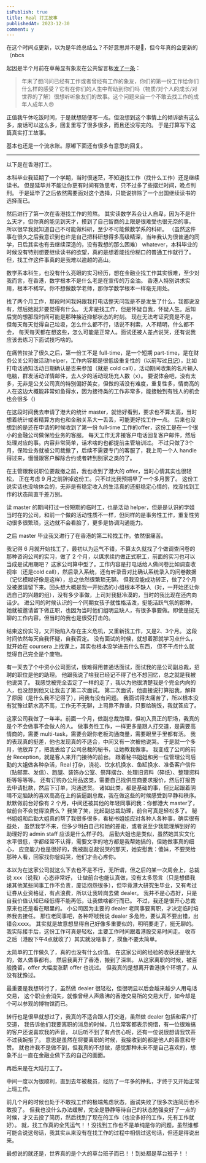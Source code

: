 ```yaml
---
isPublish: true
title: Real 打工故事
publishedAt: 2023-12-30
comment: y
---
```


在这个时间点更新，以为是年终总结么？不好意思并不是😬，但今年真的会更新的（nbcs

起因是半个月前在草莓显有象友在公共留言板[发了一条](https://m.cmx.im/@Troot/111576737637449003/)：

> 年末了想问问已经有工作或者曾经有工作的象友，你们的第一份工作给你们什么样的感受？它有在你们的人生中帮助到你们吗（物质/对个人的成长/对世界的了解）很想听听象友们的故事。这个问题来自一个不敢去找工作的成年人成年人😢

正值我午休吃饭时间，于是就想随便写一点。但没想到这个事情上的倾诉欲有这么多，废话可以这么多，回复里写了很多很多，而且还没写完的。
于是打算写下这篇真实打工故事。

基本也还是一个流水账。原嘟下面还有很多有意思的回复。

---

以下是在香港打工。

本科毕业我延期了一个学期，当时很迷茫，不知道找工作（找什么工作）还是继续读书。
但是延毕并不能让你更有时间有效思考，只不过多了些摆烂时间，晚点判刑。
于是延毕了之后依然需要面对这个选择，只能说排除了一个出国继续读书的选择而已。

然后进行了第一次在香港找工作的煎熬。
其实读数学系会让人自卑，因为不是什么天才，但你真的能见到天才，摸到了自己智商的上限是很难受也很无奈的事。
所以很早我就知道自己不可能做科研，至少不可能做数学系的科研。
（虽然这件事在很久之后我意识到也许是自己把科研想得多高级精深，当年我认为很普通的同学，日后其实也有去继续深造的，没有我想的那么困难）
whatever，本科毕业的时候没有特别想要继续读书的欲望，真的是想着能找份糊口的普通工作就行了。
但，找工作这件事真的是我难以逾越的高山。

数学系本科生，也没有什么亮眼的实习经历，想在金融业找工作其实很难，至少对我而言，在香港，数学根本不是什么老是在宣传的万金油。
香港人特别讲求实用，根本不稀罕。你不想做数学老师，那你学数学根本一样毫无用处。

找了两个月工作，那段时间我妈跟我打电话整天问我是不是发生了什么，我都说没有，然后她就非要觉得有什么。
无非是找工作，但是怀疑自我，怀疑人生。后知后觉的想那段时间可能是那种接近抑郁状态的时刻。
现在无法考证究竟是不是，但每天每天觉得自己垃圾，怎么什么都不行，话说不利索，人不精明，什么都不会，
每天每天都在想这些，怎么可能是正常人。面试还被人差点说哭，还有说我应该去练习下面试技巧啥的。

在痛苦拉扯了很久之后，第一份工不是 full-time，是一个短期 part-time，是在财务公关公司做活动helper，工作内容都是很低级重复性的（以前写过[日记](./2012-03-30-emo/)），比如打电话通知活动日期确认是否来参加（就是 cold call），活动期间收集的名片输入电脑，群发活动详情邮件，去人少的活动现场充人数（x）。
要说体会吧，没有太多，无非是公关公司真的特别偏好美女，但做的活没有难度，重复性多，情商高的人在这边大概能非常如鱼得水，因为接待类的工作非常多，能接触到有钱人的机会也会很多（）

在这段时间我去申请了港大的统计 master，就恰好看到，要求也不算太高，当时想着统计或者精算方向也和金融关系大一丢丢，可能更好找工作一点。
后来也没想到的是还在申请的时候收到了第一份 full-time 工作的offer，这份工是在一个很小的金融公司做保险业务的客服。
每天工作无非接客户电话回复客户邮件，然后处理对应的事。内容非常简单，话术啥的也都提前主管培训过。
不过只做了3个月，保险业务就被公司裁撤了，后续不需要专门的客服了，我上司一个人 handle 得过来，慢慢跟客户解除合约或者转到别家之类的了。

在主管跟我说职位要裁撤之前，我也收到了港大的 offer，当时心情其实也很轻松，
正在考虑 9 月之前辞掉这份工。只不过比我预期早了一个多月罢了。
这份工说实话也没啥体会的，无非是有稳定收入的生活真的还挺稳定心情的，找没找到工作的状态简直千差万别。

读 master 的期间打过一份短期的临时工，也是活动 helper，但是是认识的学姐当时在的公司，和前一个做的活动性质不一样，但同样的是事务性工作，重复性劳动很多很繁琐，这边就不会看脸了，更多是协调沟通能力。

之后 master 毕业我又进行了在香港的第二轮找工作。依然很痛苦。

我记得 6 月就开始找工了，最初以为运气不错，不算太久就找了个做调查问卷的那种咨询公司的实习，做了 2 个月，以谋求续约做正式职工，前面的实习也可以当成是试用期吧？
这家公司算中型了。工作内容是打电话给人做问卷比如调查收视率（还是cold call），然后录入系统，还有听录音对比确认系统录入的问卷数据（记忆模糊好像是这样），总之依然很繁琐无聊。
但我没能成功转正，做了2个月没被邀请留下来。回头想大概是我一开始选的小组根本不缺人（对，一开始还让你选自己的兴趣的组），没有多少事做，上司对我挺冷漠的，当时的我比现在还内向话少。
进公司的时候认识的一个同期女孩子就性格活泼，挺能活跃气氛的那种，她就被邀请留下做正职，也因为当时他们组明显缺人，有很多事要做。即使是挺无聊的工作内容，但当时的我也是很受打击的。

结束这份实习，又开始陷入存在主义危机，又重新找工作，又是2、3个月。
这段时间依然每天自我怀疑，自我否定。
没有面试的时候，就想着那就学习点什么，就开始在 coursera 上找课上，其实也根本没学进去什么东西，
但不干点什么就觉得自己完全是个废物。

有一天去了个中资小公司面试，很难得用普通话面试，面试我的是公司副总裁，招聘的职位是他的助理。
他跟我说了啥我已经记不得了也不想回忆，总之就是我被他说哭了。
我感觉被完全否定了一样的走了，我以为他很清楚我是个完全内向的人，也没想到他又让我去了第二次面试。
第二次面试，他直接说打算招我，解释了原因（是什么我不记得了），问我有没有问题。
我面试得太痛苦了，所以根本没有犹豫过薪水高不高，工作无不无聊，上司靠不靠谱，只要给碗饭，我就答应了。

这家公司我做了一年半。前面一个月，做副总裁助理，但初入真正的职场，我真的是个不会做事不会做人的人。
做事务性工作，一样更多是跟人打交道，是需要高情商的，需要 multi-task，需要会跟你老板沟通商量，需要眼里手里都有活。
我的表现真的挺差，他也发现真的不适合，中间又有一次被他说哭。
于是就一个多月，他放弃了，把我丢给了公司总裁的秘书，让她教我做事。
我变成了公司的前台 Reception，就是客人来开门接待的前台。
跟着秘书姐姐和另一位管理公司后勤的大姐做各种杂活，Real 打杂，浇花、饮水机换水、鱼缸换水、准备客户信件（贴邮票、发信）、跑腿、装饰办公室、祭拜摆台、处理旧资料（碎纸）、整理资料柜等等等等。
还有订购办公用品这类，需要自己找供应商要求报价，然后打报告去申请批款，然后下订单，沟通送货。
诸如此类，都是基础的事，但比起跟着阴晴不定脑缺的喜欢高高在上的装逼副总裁，我在做这些的时候感受到平静和秩序。
默默做前台好像有 2 个月，中间还被其他的年轻同事问我：你都港大 master了，做前台不会觉得浪费么？
我笑了笑，比起副总裁助理，前台可真是轻松多了。
秘书姐姐和后勤大姐真的帮了我很多很多，看秘书姐姐应对各种人各种事，确实很有益处，
虽然我学不来，但多少明白自己和她的差距，或者说至少我能理解到好的助理好的 admin staff 应该是什么样子的。
后勤大姐也是类似，虽然她其实文化水平很低，字都经常不认得，需要文字的地方都是我帮她搞的，但她做事真的细心，
应变能力也是很好的，我被副总裁说哭的那天，她安慰我：傻妹，不要哭给那种人看，回家找你爸妈哭，他们才会心疼你。

本以为在这家公司就这么下去也不是不行，无所谓，但之后的某一次周会上，总裁说 xxx（说我）心态非常好，
让做前台也能认真做，没有太多怨言（只是想借我婊其他某些同事工作不负责，废话抱怨很多），但毕竟港大研究生毕业，又有考过证券从业资格证，有点浪费，所以让我转岗去做 dealer。
我并不是心态好，只是自我价值认知已经低得不能再低，让我做啥都行而已。
不过，我还是很开心总裁原来也还是看在眼里的。
小公司因为主要的 dealer 老同事要离职，才决定临时培养我去接任。
那位老同事吧，各种吓唬我说 dealer 多危险，要认真不要出错，出错会xxxx。
其实就是故意想显得自己好像多重要似的，明明要走了，挺无聊的。
我实际接手后，这份工作可真是轻松，主要工作时间跟着港股交易时间走。
收市之后（港股下午4点就收了）其实就没啥事了，摸鱼不要太简单。

太简单的工作做久了，真的也没有什么价值。
在这家公司的经验的收获还是很大的，做人做事都有。
然后我离开了香港，搬到了深圳。
从这家离职的时候，被百般挽留，offer 大幅度涨薪 offer 也说过。
但我真的是想离开香港换个环境了，从没有犹豫过。

最重要是我想转行了，虽然做 dealer 很轻松，但很明显以后会越来越少人用电话交易，
这个职业会消失，就像曾经人声鼎沸的香港交易所的交易大厅，如今却是个可以参观的博物馆而已。

转行也是很早就想过了，我真的不适合跟人打交道，虽然做 dealer 包括和客户打交道，
我告诉他们我要离职的消息的时候，几位常客都表示惋惜，有一位很难搞的客户还说喜欢我的声音，
以后听不到了有点伤心呢，还有一位说很想请我饮茶不过我婉拒了。
意思是虽然在将要离职的时候，我接收到的都是他人的善意和夸赞。
就也许我不是做不到，但我真的不想做，感觉那种未来不是自己喜欢的，想象不出一直在金融业做下去的自己的画面。

再后来是在大陆打工了。

中间一度以为很顺利，直到去年被裁员，经历了一年多的挣扎，才终于又开始正常上班工作。

前几个月的时候也处于不敢找工作的极端焦虑状态，面试失败了很多次连简历也不敢投了。
但我也没什么办法缓解，完全是静静等待自己的状态勉强变好了一点的时候，才又去投了简历，然后找到了现在的工作（也没多好的工作，先有工作就好）。
就，找工作真的全凭运气！！没找到工作也不是单纯是你的问题，虽然谁都可能会说这句话，我其实从来没有在找工作的过程中相信过这句话，但还是得说出来。

最想说的就还是，世界真的是个大的草台班子而已！！到处都是草台班子！！
